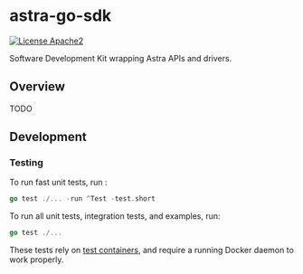 # astra-go-sdk

[![License Apache2](https://img.shields.io/hexpm/l/plug.svg)](http://www.apache.org/licenses/LICENSE-2.0)

Software Development Kit wrapping Astra APIs and drivers.

## Overview

TODO

## Development 

### Testing

To run fast unit tests, run :
```go
go test ./... -run ^Test -test.short
```

To run all unit tests, integration tests, and examples, run:
```go
go test ./...
```

These tests rely on [test containers](https://golang.testcontainers.org/), and require a running Docker daemon to work properly.
